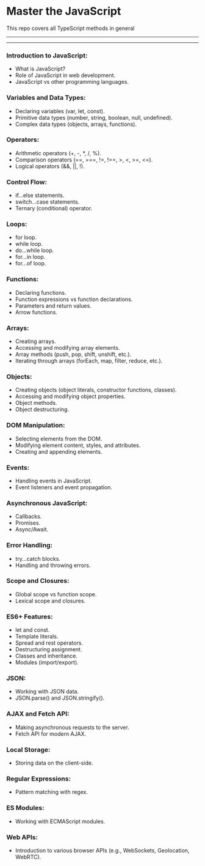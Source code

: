 # Master the JavaScript
This repo covers all TypeScript methods in general

---
---

### Introduction to JavaScript:

- What is JavaScript?
- Role of JavaScript in web development.
- JavaScript vs other programming languages.

### Variables and Data Types:

- Declaring variables (var, let, const).
- Primitive data types (number, string, boolean, null, undefined).
- Complex data types (objects, arrays, functions).

### Operators:

- Arithmetic operators (+, -, *, /, %).
- Comparison operators (==, ===, !=, !==, >, <, >=, <=).
- Logical operators (&&, ||, !).

### Control Flow:

- if...else statements.
- switch...case statements.
- Ternary (conditional) operator.

### Loops:

- for loop.
- while loop.
- do...while loop.
- for...in loop.
- for...of loop.

### Functions:

- Declaring functions.
- Function expressions vs function declarations.
- Parameters and return values.
- Arrow functions.

### Arrays:

- Creating arrays.
- Accessing and modifying array elements.
- Array methods (push, pop, shift, unshift, etc.).
- Iterating through arrays (forEach, map, filter, reduce, etc.).

### Objects:

- Creating objects (object literals, constructor functions, classes).
- Accessing and modifying object properties.
- Object methods.
- Object destructuring.

### DOM Manipulation:

- Selecting elements from the DOM.
- Modifying element content, styles, and attributes.
- Creating and appending elements.

### Events:

- Handling events in JavaScript.
- Event listeners and event propagation.

### Asynchronous JavaScript:

- Callbacks.
- Promises.
- Async/Await.

### Error Handling:

- try...catch blocks.
- Handling and throwing errors.

### Scope and Closures:

- Global scope vs function scope.
- Lexical scope and closures.

### ES6+ Features:

- let and const.
- Template literals.
- Spread and rest operators.
- Destructuring assignment.
- Classes and inheritance.
- Modules (import/export).

### JSON:

- Working with JSON data.
- JSON.parse() and JSON.stringify().

### AJAX and Fetch API:

- Making asynchronous requests to the server.
- Fetch API for modern AJAX.

### Local Storage:

- Storing data on the client-side.

### Regular Expressions:

- Pattern matching with regex.

### ES Modules:

- Working with ECMAScript modules.

### Web APIs:

- Introduction to various browser APIs (e.g., WebSockets, Geolocation, WebRTC).

